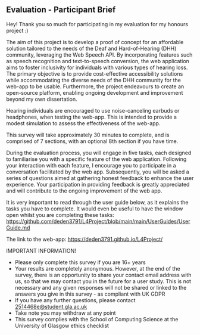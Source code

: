 ## Evaluation - Participant Brief

Hey! Thank you so much for participating in my evaluation for my honours project :)

The aim of this project is to develop a proof of concept for an affordable solution tailored to the needs of the Deaf and Hard-of-Hearing (DHH) community, leveraging the Web Speech API. By incorporating features such as speech recognition and text-to-speech conversion, the web application aims to foster inclusivity for individuals with various types of hearing loss. The primary objective is to provide cost-effective accessibility solutions while accommodating the diverse needs of the DHH community for the web-app to be usable. Furthermore, the project endeavours to create an open-source platform, enabling ongoing development and improvement beyond my own dissertation.

Hearing individuals are encouraged to use noise-canceling earbuds or headphones, when testing the web-app. This is intended to provide a modest simulation to assess the effectiveness of the web-app.

This survey will take approximately 30 minutes to complete, and is comprised of 7 sections, with an optional 8th section if you have time. 

During the evaluation process, you will engage in five tasks, each designed to familiarise you with a specific feature of the web application. Following your interaction with each feature, I encourage you to participate in a conversation facilitated by the web app. Subsequently, you will be asked a series of questions aimed at gathering honest feedback to enhance the user experience. Your participation in providing feedback is greatly appreciated and will contribute to the ongoing improvement of the web app.

It is very important to read through the user guide below, as it explains the tasks you have to complete. It would even be useful to have the window open whilst you are completing these tasks:
https://github.com/deden3791/L4Project/blob/main/main/UserGuides/UserGuide.md

The link to the web-app:
https://deden3791.github.io/L4Project/

IMPORTANT INFORMATION! 
- Please only complete this survey if you are 16+ years
- Your results are completely anonymous. However, at the end of the survey, there is an opportunity to share your contact email address with us, so that we may contact you in the future for a user study. This is not necessary and any given responses will not be shared or linked to the answers you give in this survey - as compliant with UK GDPR
- If you have any further questions, please contact 2514468e@student.gla.ac.uk
- Take note you may withdraw at any point
- This survey complies with the School of Computing Science at the University of Glasgow ethics checklist